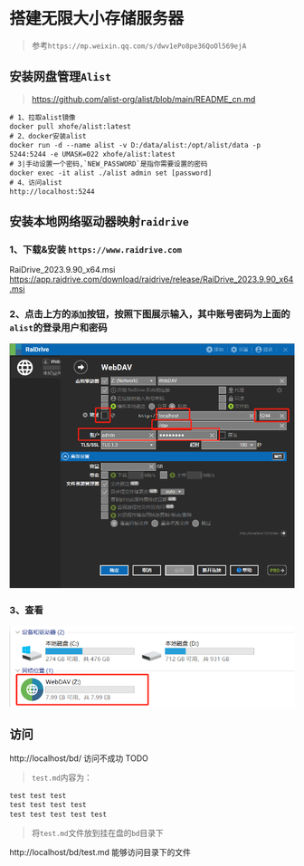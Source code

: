 # 搭建无限大小存储服务器
> 参考`https://mp.weixin.qq.com/s/dwv1ePo8pe36QoOl569ejA`
## 安装网盘管理`Alist`
> https://github.com/alist-org/alist/blob/main/README_cn.md
```shell
# 1、拉取alist镜像
docker pull xhofe/alist:latest
# 2、docker安装alist
docker run -d --name alist -v D:/data/alist:/opt/alist/data -p 5244:5244 -e UMASK=022 xhofe/alist:latest
# 3|手动设置一个密码,`NEW_PASSWORD`是指你需要设置的密码
docker exec -it alist ./alist admin set [password]
# 4、访问alist
http://localhost:5244
```

## 安装本地网络驱动器映射`raidrive`
### 1、下载&安装 `https://www.raidrive.com`
RaiDrive_2023.9.90_x64.msi
  https://app.raidrive.com/download/raidrive/release/RaiDrive_2023.9.90_x64.msi
### 2、点击上方的`添加`按钮，按照下图展示输入，其中账号密码为上面的`alist`的登录用户和密码
![./img.png](img/img.png)
### 3、查看
![img_1.png](img/img_1.png)

## 访问
http://localhost/bd/  访问不成功  TODO

> `test.md`内容为：
```txt
test test test
test test test test
test test test test test
```
> 将`test.md`文件放到挂在盘的`bd`目录下

http://localhost/bd/test.md  能够访问目录下的文件